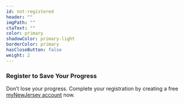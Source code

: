 ```yaml
---
id: not-registered
header: ""
imgPath: ""
ctaText: ""
color: primary
shadowColor: primary-light
borderColor: primary
hasCloseButton: false
weight: 2
---
```


### Register to Save Your Progress

Don’t lose your progress. Complete your registration by creating a free [myNewJersey account](/self-register) now.
